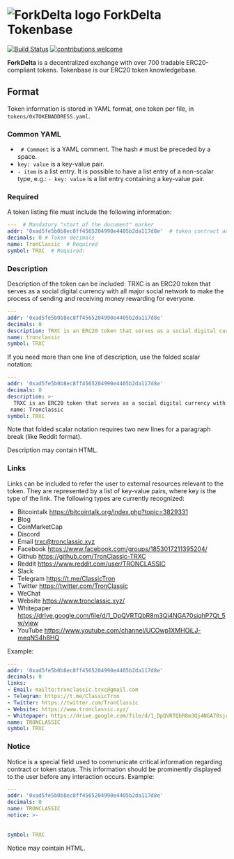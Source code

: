 # ![ForkDelta logo](https://forkdelta.github.io/next/favicon-32x32.png) ForkDelta Tokenbase

[![Build Status](https://travis-ci.org/forkdelta/tokenbase.svg?branch=master)](https://travis-ci.org/forkdelta/tokenbase) [![contributions welcome](https://img.shields.io/badge/contributions-welcome-brightgreen.svg)](https://github.com/forkdelta/tokenbase/issues)

**ForkDelta** is a decentralized exchange with over 700 tradable ERC20-compliant tokens. Tokenbase is our ERC20 token knowledgebase.

## Format
Token information is stored in YAML format, one token per file, in `tokens/0xTOKENADDRESS.yaml`.

### Common YAML
* ` # Comment` is a YAML comment. The hash `#` must be preceded by a space.
* `key: value` is a key-value pair.
* `- item` is a list entry. It is possible to have a list entry of a non-scalar type, e.g.: `- key: value` is a list entry containing a key-value pair.

### Required
A token listing file must include the following information:

```yaml
---  # Mandatory "start of the document" marker
addr: '0xad5fe5b0b8ec8ff4565204990e4405b2da117d8e'  # token contract address, in single quotes
decimals: 0 # Token decimals
name: TronClassic  # Required
symbol: TRXC  # Required: 
```

### Description
Description of the token can be included:
TRXC is an ERC20 token that serves as a social digital currency with all major social network to make the process of sending and receiving money rewarding for everyone.

```yaml
---
addr: '0xad5fe5b0b8ec8ff4565204990e4405b2da117d8e'
decimals: 0
description: TRXC is an ERC20 token that serves as a social digital currency with all major social network to make the process of sending and receiving money rewarding for everyone.
name: tronclassic
symbol: TRXC
````

If you need more than one line of description, use the folded scalar notation:
```yaml
---
addr: '0xad5fe5b0b8ec8ff4565204990e4405b2da117d8e'
decimals: 0
description: >-
  TRXC is an ERC20 token that serves as a social digital currency with all major social network to make the process of sending and receiving money rewarding for everyone.
 name: Tronclassic
symbol: TRXC
````
Note that folded scalar notation requires two new lines for a paragraph break (like Reddit format).

Description may contain HTML.

### Links
Links can be included to refer the user to external resources relevant to the token. They are represented by a list of key-value pairs, where key is the type of the link. The following types are currently recognized: 
- Bitcointalk https://bitcointalk.org/index.php?topic=3829331
- Blog 
- CoinMarketCap
- Discord
- Email trxc@tronclassic.xyz
- Facebook https://www.facebook.com/groups/1853017211395204/
- Github https://github.com/TronClassic-TRXC
- Reddit https://www.reddit.com/user/TRONCLASSIC
- Slack
- Telegram https://t.me/ClassicTron
- Twitter https://twitter.com/TronClassic
- WeChat
- Website https://www.tronclassic.xyz/
- Whitepaper https://drive.google.com/file/d/1_DpQVRTQbR8m3Qj4NGA70sjqhP7Qt_5w/view
- YouTube https://www.youtube.com/channel/UCOwp1XMHOiLJ-meqNS4h8HQ

Example:
```yaml
---
addr: '0xad5fe5b0b8ec8ff4565204990e4405b2da117d8e'
decimals: 0
links:
- Email: mailto:tronclassic.trxc@gmail.com
- Telegram: https://t.me/ClassicTron
- Twitter: https://twitter.com/TronClassic
- Website: https://www.tronclassic.xyz/
- Whitepaper: https://drive.google.com/file/d/1_DpQVRTQbR8m3Qj4NGA70sjqhP7Qt_5w/view
name: TRONCLASSIC
symbol: TRXC
```

### Notice
Notice is a special field used to communicate critical information regarding contract or token status. This information should be prominently displayed to the user before any interaction occurs.
Example:
```yaml
---
addr: '0xad5fe5b0b8ec8ff4565204990e4405b2da117d8e'
decimals: 0
name: TRONCLASSIC
notice: >-
  
  
symbol: TRXC
```
Notice may cointain HTML.
